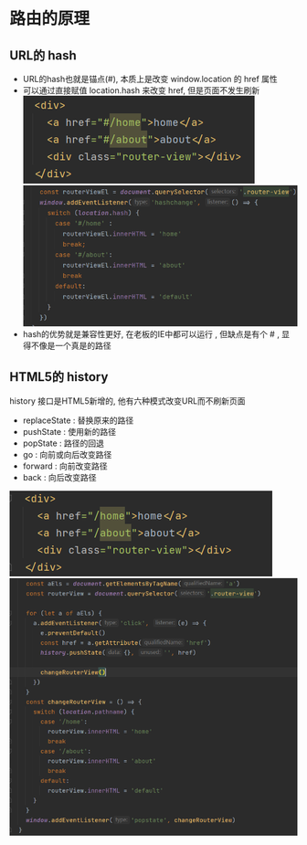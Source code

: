 # 路由的原理
## URL的 hash
* URL的hash也就是锚点(#), 本质上是改变 window.location 的 href 属性
* 可以通过直接赋值 location.hash 来改变 href, 但是页面不发生刷新
  ![图片](../.vuepress/public/images/location1.png)
  ![图片](../.vuepress/public/images/location2.png)
* hash的优势就是兼容性更好, 在老板的IE中都可以运行 , 但缺点是有个 # , 显得不像是一个真是的路径
## HTML5的 history
history 接口是HTML5新增的, 他有六种模式改变URL而不刷新页面
* replaceState : 替换原来的路径
* pushState : 使用新的路径
* popState : 路径的回退
* go : 向前或向后改变路径
* forward : 向前改变路径
* back : 向后改变路径

![图片](../.vuepress/public/images/history1.png)
![图片](../.vuepress/public/images/history2.png)